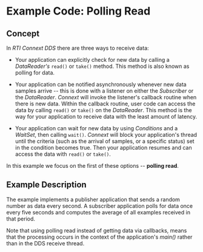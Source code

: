 # Example Code: Polling Read

## Concept
In *RTI Connext DDS* there are three ways to receive data:

* Your application can explicitly check for new data by calling a *DataReader's*
  `read()` or `take()` method. This method is also known as polling for data.

* Your application can be notified asynchronously whenever new data samples
  arrive -- this is done with a listener on either the *Subscriber* or the
  *DataReader*. *Connext* will invoke the listener's callback routine when
  there is new data. Within the callback routine, user code can access the data
  by calling `read()` or `take()` on the *DataReader*. This method is the way
  for your application to receive data with the least amount of latency.

* Your application can wait for new data by using *Conditions* and a *WaitSet*,
  then calling `wait()`. *Connext* will block your application's thread until
  the criteria (such as the arrival of samples, or a specific status) set in the
  condition becomes true. Then your application resumes and can access the data
  with `read()` or `take()`.

In this example we focus on the first of these options -- **polling read**.

## Example Description
The example implements a publisher application that sends a random number
as data every second. A subscriber application polls for data once every five
seconds and computes the average of all examples received in that period.

Note that using polling read instead of getting data via callbacks, means that
the processing occurs in the context of the application's *main()* rather than
in the DDS receive thread.
